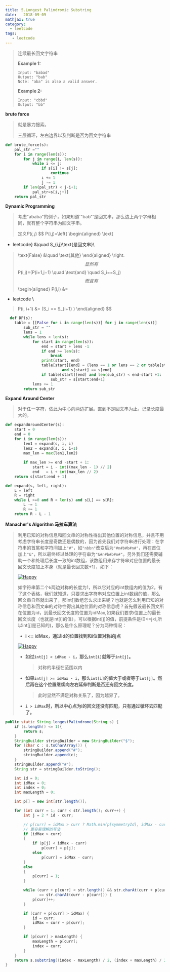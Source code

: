 ```yaml
---
title: 5.Longest Palindromic Substring
date:   2018-09-09
mathjax: true 
category: 
  - leetcode
tags: 
   - leetcode
---
```


>连续最长回文字符串
>
>**Example 1:**
>
>```
>Input: "babad"
>Output: "bab"
>Note: "aba" is also a valid answer.
>```
>
>**Example 2:**
>
>```
>Input: "cbbd"
>Output: "bb"
>```

**brute force**

> 就是暴力搜索。
>
> 三层循环，左右边界以及判断是否为回文字符串

```python
def brute_force(s):
    pal_str =""
    for i in range(len(s)):
        for j in range(i, len(s)):
            while i <= j:
                if s[i] != s[j]:
                    continue
                i += 1
                j -= 1
        if len(pal_str) < j-i+1;
        	pal_str=s[i,j+1]
  	return pal_str
```

 **Dynamic Programming**

> 考虑"ababa"的例子，如果知道'"bab"'是回文串，那么边上两个字母相同，就有整个字符串为回文字串。
>
> 定义$P(i,j)$
> $$
> P(i,j)=\left\{ 
> \begin{aligned}
> 	\text{
  - leetcode}   &\quad  S_{i,j}\text{是回文串}\\
> 	\text{False}  &\quad  \text{其他}
> \end{aligned} 
> \right.
> $$
> 显然有
> $$
> P(i,j)=(P(i+1,j−1) \quad \text{and} \quad S_i==S_j)
> $$
> 而且有 
> $$
> \begin{aligned}
> P(i,i) &= 
  - leetcode \\
> P(i, i+1) &= (S_i == S_{i+1} )
> \end{aligned}
> $$
>

```python
  def DP(s):
    table = [[False for i in range(len(s))] for j in range(len(s))]
		sub_str = ""
		lens = 1
		while lens < len(s):
			for start in range(len(s)):
				end = start + lens -1
				if end >= len(s):
					break
				print(start, end)
				table[start][end] = (lens == 1 or lens == 2 or table[start+1][end-1]) \
						 and s[start] == s[end]
				if table[start][end] and len(sub_str) < end-start +1:
					sub_str = s[start:end+1]
			lens += 1
		return sub_str
```

**Expand Around Center**

> 对于任一字符，依此为中心向两边扩展。直到不是回文串为止。记录长度最大的。

```python
def expandAroundCenter(s):
	start = 0 
	end = 0
	for i in range(len(s)):
		len1 = expand(s, i, i)
		len2 = expand(s, i, i+1)
		max_len = max(len1,len2)
		
		if max_len >= end -start + 1:
			start = i - int((max_len - 1) // 2)
			end   = i + int(max_len // 2)
	return s[start:end + 1]

def expand(s, left, right):
	L = left
	R = right
	while L >=0 and R < len(s) and s[L] == s[R]:
		L -= 1
		R += 1
	return R - L - 1
```

**Manacher's Algorithm 马拉车算法**

>  利用已知的对称信息和回文串的对称性得出其他位置的对称信息，并且不用考虑字符串长度是奇数还是偶数的，因为首先我们对字符串进行处理：在字符串的首尾和字符间加上`"#"`，如`"nbbn"`改变后为`"#n#b#b#n#"`，再在首位加上`"&"`，所以最终经过处理的字符串为`"&#n#b#b#n#"`。另外我们还需要辅助一个和处理后长度一致的int数组，该数组用来存字符串对应位置的最长回文长度加上本身（就是最长回文数+1），如下：
>
> [![Happy](http://images.jucongyuan.com/QQ20160825-0.png)](http://images.jucongyuan.com/QQ20160825-0.png)
>
> 如字符串第二个`b`两边对称的长度为1，所以它对应的int数组内的值为2。有了这个表格，我们就知道，只要求出字符串对应位置上int数组的值，那么回文串自然就出来了，那int[]数组怎么求出来呢？也就是怎么利用已知的对称信息和回文串的对称性得出其他位置的对称信息呢？首先假设最长回文所在位置为id，到最长回文长度的位置为idMax,如果我们要求i位置上的最长回文长度（也就是int[i]的值），可以根据int[j]的值，前提条件是(0<=j<i,所以int[j]是已知的)，那么是什么原理呢？分为两种情况：
>
> - **i <= idMax，通过id的位置找到和i位置对称的j点**
>
> [![Happy](http://images.jucongyuan.com/QQ20160825-1.png)](http://images.jucongyuan.com/QQ20160825-1.png)
>
> - **如过`int[j] < idMax - i`，那么`int[i]`就等于`int[j]`。**
>
>   > 对称的半径在范围以内
>
> - **如果`int[j] >= idMax - i`，那么`int[i]`的值大于或者等于`int[j]`。然后再在这个位置继续向左右延伸判断是否还有回文长度。**
>
>   > 此时显然不满足对称关系了，因为越界了。
>
> - **`i > idMax`时，所以中心点为i的回文还没有匹配，只有通过循环去匹配了。**

```java
public static String longestPalindrome(String s) {
    if (s.length() <= 1){
        return s;    
    } 
    StringBuilder stringBuilder = new StringBuilder("$");
    for (char c : s.toCharArray()) {
        stringBuilder.append("#");
        stringBuilder.append(c);
    }
    stringBuilder.append("#");
    String str = stringBuilder.toString();

    int id = 0;
    int idMax = 0;
    int index = 0;
    int maxLength = 0;

    int p[] = new int[str.length()];

    for (int curr = 1; curr < str.length(); curr++) {
        int j = 2 * id - curr;

        // p[curr] = idMax > curr ? Math.min(p[symmetryId], idMax - curr) : 1;
        // 更容易理解的写法
        if (idMax > curr)
        {
            if (p[j] < idMax - curr)
                p[curr] = p[j];
            else
                p[curr] = idMax - curr;
        } 
        else
        {
            p[curr] = 1;
        }

        while (curr + p[curr] < str.length() && str.charAt(curr + p[curr]) \
               == str.charAt(curr - p[curr])) {
            p[curr]++;
        }

        if (curr + p[curr] > idMax) {
            id = curr;
            idMax = curr + p[curr];
        }

        if (p[curr] > maxLength) {
            maxLength = p[curr];
            index = curr;
        }
    }
    return s.substring((index - maxLength) / 2, (index + maxLength) / 2 - 1);
}
```


